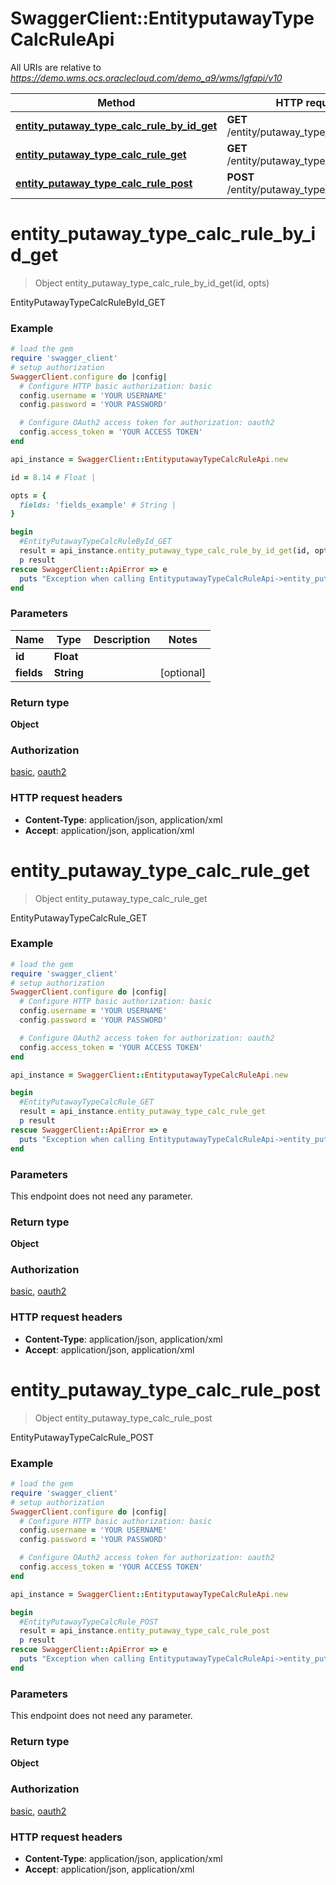 # SwaggerClient::EntityputawayTypeCalcRuleApi

All URIs are relative to *https://demo.wms.ocs.oraclecloud.com/demo_a9/wms/lgfapi/v10*

Method | HTTP request | Description
------------- | ------------- | -------------
[**entity_putaway_type_calc_rule_by_id_get**](EntityputawayTypeCalcRuleApi.md#entity_putaway_type_calc_rule_by_id_get) | **GET** /entity/putaway_type_calc_rule/{id} | EntityPutawayTypeCalcRuleById_GET
[**entity_putaway_type_calc_rule_get**](EntityputawayTypeCalcRuleApi.md#entity_putaway_type_calc_rule_get) | **GET** /entity/putaway_type_calc_rule | EntityPutawayTypeCalcRule_GET
[**entity_putaway_type_calc_rule_post**](EntityputawayTypeCalcRuleApi.md#entity_putaway_type_calc_rule_post) | **POST** /entity/putaway_type_calc_rule | EntityPutawayTypeCalcRule_POST


# **entity_putaway_type_calc_rule_by_id_get**
> Object entity_putaway_type_calc_rule_by_id_get(id, opts)

EntityPutawayTypeCalcRuleById_GET



### Example
```ruby
# load the gem
require 'swagger_client'
# setup authorization
SwaggerClient.configure do |config|
  # Configure HTTP basic authorization: basic
  config.username = 'YOUR USERNAME'
  config.password = 'YOUR PASSWORD'

  # Configure OAuth2 access token for authorization: oauth2
  config.access_token = 'YOUR ACCESS TOKEN'
end

api_instance = SwaggerClient::EntityputawayTypeCalcRuleApi.new

id = 8.14 # Float | 

opts = { 
  fields: 'fields_example' # String | 
}

begin
  #EntityPutawayTypeCalcRuleById_GET
  result = api_instance.entity_putaway_type_calc_rule_by_id_get(id, opts)
  p result
rescue SwaggerClient::ApiError => e
  puts "Exception when calling EntityputawayTypeCalcRuleApi->entity_putaway_type_calc_rule_by_id_get: #{e}"
end
```

### Parameters

Name | Type | Description  | Notes
------------- | ------------- | ------------- | -------------
 **id** | **Float**|  | 
 **fields** | **String**|  | [optional] 

### Return type

**Object**

### Authorization

[basic](../README.md#basic), [oauth2](../README.md#oauth2)

### HTTP request headers

 - **Content-Type**: application/json, application/xml
 - **Accept**: application/json, application/xml



# **entity_putaway_type_calc_rule_get**
> Object entity_putaway_type_calc_rule_get

EntityPutawayTypeCalcRule_GET



### Example
```ruby
# load the gem
require 'swagger_client'
# setup authorization
SwaggerClient.configure do |config|
  # Configure HTTP basic authorization: basic
  config.username = 'YOUR USERNAME'
  config.password = 'YOUR PASSWORD'

  # Configure OAuth2 access token for authorization: oauth2
  config.access_token = 'YOUR ACCESS TOKEN'
end

api_instance = SwaggerClient::EntityputawayTypeCalcRuleApi.new

begin
  #EntityPutawayTypeCalcRule_GET
  result = api_instance.entity_putaway_type_calc_rule_get
  p result
rescue SwaggerClient::ApiError => e
  puts "Exception when calling EntityputawayTypeCalcRuleApi->entity_putaway_type_calc_rule_get: #{e}"
end
```

### Parameters
This endpoint does not need any parameter.

### Return type

**Object**

### Authorization

[basic](../README.md#basic), [oauth2](../README.md#oauth2)

### HTTP request headers

 - **Content-Type**: application/json, application/xml
 - **Accept**: application/json, application/xml



# **entity_putaway_type_calc_rule_post**
> Object entity_putaway_type_calc_rule_post

EntityPutawayTypeCalcRule_POST



### Example
```ruby
# load the gem
require 'swagger_client'
# setup authorization
SwaggerClient.configure do |config|
  # Configure HTTP basic authorization: basic
  config.username = 'YOUR USERNAME'
  config.password = 'YOUR PASSWORD'

  # Configure OAuth2 access token for authorization: oauth2
  config.access_token = 'YOUR ACCESS TOKEN'
end

api_instance = SwaggerClient::EntityputawayTypeCalcRuleApi.new

begin
  #EntityPutawayTypeCalcRule_POST
  result = api_instance.entity_putaway_type_calc_rule_post
  p result
rescue SwaggerClient::ApiError => e
  puts "Exception when calling EntityputawayTypeCalcRuleApi->entity_putaway_type_calc_rule_post: #{e}"
end
```

### Parameters
This endpoint does not need any parameter.

### Return type

**Object**

### Authorization

[basic](../README.md#basic), [oauth2](../README.md#oauth2)

### HTTP request headers

 - **Content-Type**: application/json, application/xml
 - **Accept**: application/json, application/xml



